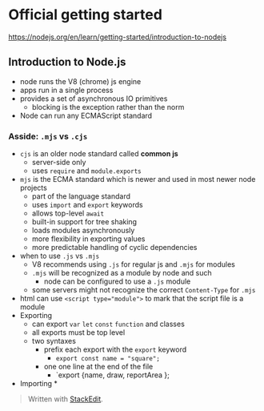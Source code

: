 # Official getting started 
https://nodejs.org/en/learn/getting-started/introduction-to-nodejs

## Introduction to Node.js
* node runs the V8 (chrome) js engine
* apps run in a single process
* provides a set of asynchronous IO primitives
	* blocking is the exception rather than the norm
* Node can run any ECMAScript standard

### Asside: `.mjs` vs `.cjs`
* `cjs` is an older node standard called **common js**
	* server-side only
	* uses `require` and `module.exports`
* `mjs` is the ECMA standard which is newer and used in most newer node projects
	* part of the language standard
	* uses `import` and `export` keywords
	* allows top-level `await`
	* built-in support for tree shaking
	* loads modules asynchronously
	* more flexibility in exporting values
	* more predictable handling of cyclic dependencies
* when to use `.js` vs `.mjs`
	* V8 recommends using `.js` for regular js and `.mjs` for modules
	* `.mjs` will be recognized as a module by node and such
		*  node can be configured to  use a `.js` module
	* some servers might not recognize the correct `Content-Type` for `.mjs` 
* html can use `<script type="module">` to mark that the script file is a module
* Exporting
	* can export `var` `let` `const` `function` and classes
	* all exports must be top level
	* two syntaxes
		* prefix each export with the `export` keyword
			* `export const name = "square";`
		* one one line at the end of the file
			* `export {name, draw, reportArea };
* Importing
	* 

> Written with [StackEdit](https://stackedit.io/).
<!--stackedit_data:
eyJoaXN0b3J5IjpbMTA2OTY0MDg0MV19
-->